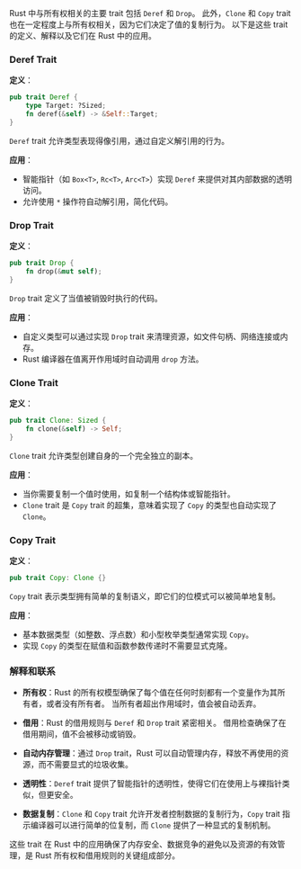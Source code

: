 Rust 中与所有权相关的主要 trait 包括 `Deref` 和 `Drop`。
此外，`Clone` 和 `Copy` trait 也在一定程度上与所有权相关，因为它们决定了值的复制行为。
以下是这些 trait 的定义、解释以及它们在 Rust 中的应用。

### Deref Trait

**定义**：
```rust
pub trait Deref {
    type Target: ?Sized;
    fn deref(&self) -> &Self::Target;
}
```
`Deref` trait 允许类型表现得像引用，通过自定义解引用的行为。

**应用**：
- 智能指针（如 `Box<T>`, `Rc<T>`, `Arc<T>`）实现 `Deref` 来提供对其内部数据的透明访问。
- 允许使用 `*` 操作符自动解引用，简化代码。

### Drop Trait

**定义**：
```rust
pub trait Drop {
    fn drop(&mut self);
}
```
`Drop` trait 定义了当值被销毁时执行的代码。

**应用**：
- 自定义类型可以通过实现 `Drop` trait 来清理资源，如文件句柄、网络连接或内存。
- Rust 编译器在值离开作用域时自动调用 `drop` 方法。

### Clone Trait

**定义**：
```rust
pub trait Clone: Sized {
    fn clone(&self) -> Self;
}
```
`Clone` trait 允许类型创建自身的一个完全独立的副本。

**应用**：
- 当你需要复制一个值时使用，如复制一个结构体或智能指针。
- `Clone` trait 是 `Copy` trait 的超集，意味着实现了 `Copy` 的类型也自动实现了 `Clone`。

### Copy Trait

**定义**：
```rust
pub trait Copy: Clone {}
```
`Copy` trait 表示类型拥有简单的复制语义，即它们的位模式可以被简单地复制。

**应用**：
- 基本数据类型（如整数、浮点数）和小型枚举类型通常实现 `Copy`。
- 实现 `Copy` 的类型在赋值和函数参数传递时不需要显式克隆。

### 解释和联系

- **所有权**：Rust 的所有权模型确保了每个值在任何时刻都有一个变量作为其所有者，或者没有所有者。
    当所有者超出作用域时，值会被自动丢弃。

- **借用**：Rust 的借用规则与 `Deref` 和 `Drop` trait 紧密相关。
    借用检查确保了在借用期间，值不会被移动或销毁。

- **自动内存管理**：通过 `Drop` trait，Rust 可以自动管理内存，释放不再使用的资源，而不需要显式的垃圾收集。

- **透明性**：`Deref` trait 提供了智能指针的透明性，使得它们在使用上与裸指针类似，但更安全。

- **数据复制**：`Clone` 和 `Copy` trait 允许开发者控制数据的复制行为，`Copy` trait 指示编译器可以进行简单的位复制，而 `Clone` 提供了一种显式的复制机制。

这些 trait 在 Rust 中的应用确保了内存安全、数据竞争的避免以及资源的有效管理，是 Rust 所有权和借用规则的关键组成部分。
